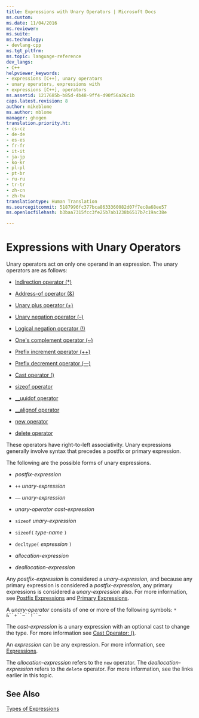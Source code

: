 ```yaml
---
title: Expressions with Unary Operators | Microsoft Docs
ms.custom: 
ms.date: 11/04/2016
ms.reviewer: 
ms.suite: 
ms.technology:
- devlang-cpp
ms.tgt_pltfrm: 
ms.topic: language-reference
dev_langs:
- C++
helpviewer_keywords:
- expressions [C++], unary operators
- unary operators, expressions with
- expressions [C++], operators
ms.assetid: 1217685b-b85d-4b48-9ff4-d90f56a26c1b
caps.latest.revision: 8
author: mikeblome
ms.author: mblome
manager: ghogen
translation.priority.ht:
- cs-cz
- de-de
- es-es
- fr-fr
- it-it
- ja-jp
- ko-kr
- pl-pl
- pt-br
- ru-ru
- tr-tr
- zh-cn
- zh-tw
translationtype: Human Translation
ms.sourcegitcommit: 5187996fc377bca8633360082d07f7ec8a68ee57
ms.openlocfilehash: b3baa7315fcc3fe25b7ab1238b6517b7c19ac38e

---
```

# Expressions with Unary Operators
Unary operators act on only one operand in an expression. The unary operators are as follows:  
  
-   [Indirection operator (*)](../cpp/indirection-operator-star.md)  
  
-   [Address-of operator (&)](../cpp/address-of-operator-amp.md)  
  
-   [Unary plus operator (+)](../cpp/unary-plus-and-negation-operators-plus-and.md)  
  
-   [Unary negation operator (–)](../cpp/unary-plus-and-negation-operators-plus-and.md)  
  
-   [Logical negation operator (!)](../cpp/logical-negation-operator-exclpt.md)  
  
-   [One's complement operator (~)](../cpp/one-s-complement-operator-tilde.md)  
  
-   [Prefix increment operator (++)](../cpp/prefix-increment-and-decrement-operators-increment-and-decrement.md)  
  
-   [Prefix decrement operator (––)](../cpp/prefix-increment-and-decrement-operators-increment-and-decrement.md)  
  
-   [Cast operator ()](../cpp/cast-operator-parens.md)  
  
-   [sizeof operator](../cpp/sizeof-operator.md)  
  
-   [__uuidof operator](../cpp/uuidof-operator.md)  
  
-   [__alignof operator](../cpp/alignof-operator.md)  
  
-   [new operator](../cpp/new-operator-cpp.md)  
  
-   [delete operator](../cpp/delete-operator-cpp.md)  
  
 These operators have right-to-left associativity. Unary expressions generally involve syntax that precedes a postfix or primary expression.  
  
 The following are the possible forms of unary expressions.  
  
-   *postfix-expression*  
  
-   `++` *unary-expression*  
  
-   `––` *unary-expression*  
  
-   *unary-operator* *cast-expression*  
  
-   `sizeof` *unary-expression*  
  
-   `sizeof(` *type-name* `)`  
  
-   `decltype(` *expression* `)`  
  
-   *allocation-expression*  
  
-   *deallocation-expression*  
  
 Any *postfix-expression* is considered a *unary-expression*, and because any primary expression is considered a *postfix-expression*, any primary expressions is considered a *unary-expression* also. For more information, see [Postfix Expressions](../cpp/postfix-expressions.md) and [Primary Expressions](../cpp/primary-expressions.md).  
  
 A *unary-operator* consists of one or more of the following symbols: `* &``+``–``!``~`  
  
 The *cast-expression* is a unary expression with an optional cast to change the type. For more information see [Cast Operator: ()](../cpp/cast-operator-parens.md).  
  
 An *expression* can be any expression. For more information, see [Expressions](../cpp/expressions-cpp.md).  
  
 The *allocation-expression* refers to the `new` operator. The *deallocation-expression* refers to the `delete` operator. For more information, see the links earlier in this topic.  
  
## See Also  
 [Types of Expressions](../cpp/types-of-expressions.md)


<!--HONumber=Jan17_HO2-->


